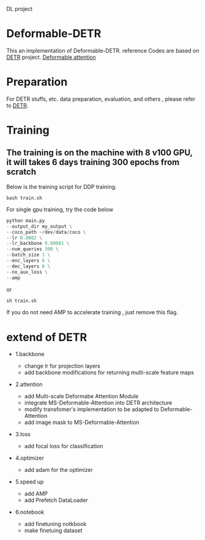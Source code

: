 DL project

# Deformable-DETR

This an implementation of Deformable-DETR. 
reference Codes are based on [DETR](https://github.com/facebookresearch/detr) project.
[Deformable attention](https://github.com/Windaway/Deformable-Attention-for-Deformable-DETR/blob/main/DFMAtt.py)

# Preparation

For DETR stuffs, etc. data preparation, evaluation, and others , please refer to 
[DETR](https://github.com/facebookresearch/detr).

# Training

## The training is on the machine with 8 v100 GPU,  it will takes 6 days training 300 epochs from scratch

Below is the training script for DDP training.
```shell script
bash train.sh
```

For single gpu training, try the code below

```python
python main.py
--output_dir my_output \
--coco_path ~/dev/data/coco \
--lr 0.0002 \
--lr_backbone 0.00001 \
--num_queries 300 \
--batch_size 1 \
--enc_layers 6 \
--dec_layers 6 \
--no_aux_loss \
--amp
```
or
```python
sh train.sh
```

If you do not need AMP to accelerate training , just remove this flag.

# extend of DETR

- 1.backbone
  - change lr for projection layers
  - add backbone modifications for returning multi-scale feature maps

- 2.attention
  - add Multi-scale Deformabe Attention Module
  - integrate MS-Deformable-Attention into DETR architecture
  - modify transfomer's implementation to be adapted to Deformable-Attention
  - add image mask to MS-Deformable-Attention

- 3.loss
  - add focal loss for classification

- 4.optimizer
  - add adam for the optimizer

- 5.speed up
  - add AMP
  - add Prefetch DataLoader

- 6.notebook
  - add finetuning notkbook
  - make finetuing dataset
